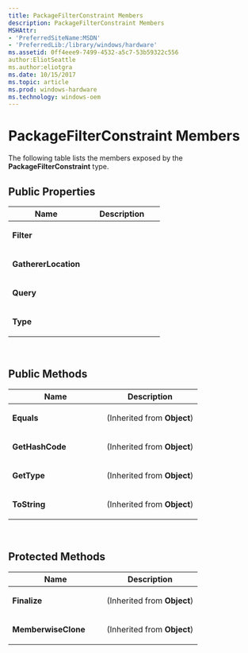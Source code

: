 ```yaml
---
title: PackageFilterConstraint Members
description: PackageFilterConstraint Members
MSHAttr:
- 'PreferredSiteName:MSDN'
- 'PreferredLib:/library/windows/hardware'
ms.assetid: 0ff4eee9-7499-4532-a5c7-53b59322c556
author:EliotSeattle
ms.author:eliotgra
ms.date: 10/15/2017
ms.topic: article
ms.prod: windows-hardware
ms.technology: windows-oem
---
```


# PackageFilterConstraint Members


The following table lists the members exposed by the **PackageFilterConstraint** type.

## <span id="Public_Properties"></span><span id="public_properties"></span><span id="PUBLIC_PROPERTIES"></span>Public Properties


<table>
<colgroup>
<col width="50%" />
<col width="50%" />
</colgroup>
<thead>
<tr class="header">
<th>Name</th>
<th>Description</th>
</tr>
</thead>
<tbody>
<tr class="odd">
<td><p><strong>Filter</strong></p></td>
<td><p></p></td>
</tr>
<tr class="even">
<td><p><strong>GathererLocation</strong></p></td>
<td><p></p></td>
</tr>
<tr class="odd">
<td><p><strong>Query</strong></p></td>
<td><p></p></td>
</tr>
<tr class="even">
<td><p><strong>Type</strong></p></td>
<td><p></p></td>
</tr>
</tbody>
</table>

 

## <span id="Public_Methods"></span><span id="public_methods"></span><span id="PUBLIC_METHODS"></span>Public Methods


<table>
<colgroup>
<col width="50%" />
<col width="50%" />
</colgroup>
<thead>
<tr class="header">
<th>Name</th>
<th>Description</th>
</tr>
</thead>
<tbody>
<tr class="odd">
<td><p><strong>Equals</strong></p></td>
<td><p>(Inherited from <strong>Object</strong>)</p></td>
</tr>
<tr class="even">
<td><p><strong>GetHashCode</strong></p></td>
<td><p>(Inherited from <strong>Object</strong>)</p></td>
</tr>
<tr class="odd">
<td><p><strong>GetType</strong></p></td>
<td><p>(Inherited from <strong>Object</strong>)</p></td>
</tr>
<tr class="even">
<td><p><strong>ToString</strong></p></td>
<td><p>(Inherited from <strong>Object</strong>)</p></td>
</tr>
</tbody>
</table>

 

## <span id="Protected_Methods"></span><span id="protected_methods"></span><span id="PROTECTED_METHODS"></span>Protected Methods


<table>
<colgroup>
<col width="50%" />
<col width="50%" />
</colgroup>
<thead>
<tr class="header">
<th>Name</th>
<th>Description</th>
</tr>
</thead>
<tbody>
<tr class="odd">
<td><p><strong>Finalize</strong></p></td>
<td><p>(Inherited from <strong>Object</strong>)</p></td>
</tr>
<tr class="even">
<td><p><strong>MemberwiseClone</strong></p></td>
<td><p>(Inherited from <strong>Object</strong>)</p></td>
</tr>
</tbody>
</table>

 

 

 







